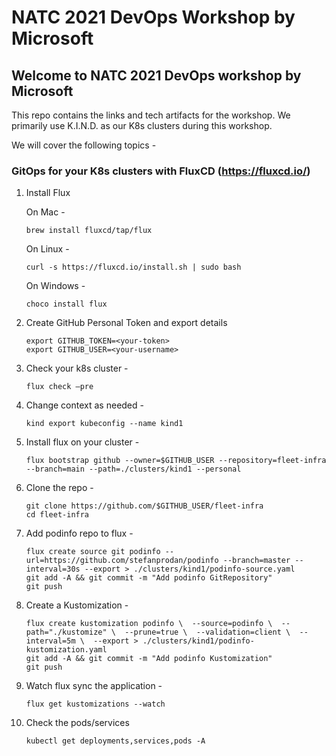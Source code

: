 # NATC 2021 DevOps Workshop by Microsoft

## Welcome to NATC 2021 DevOps workshop by Microsoft

This repo contains the links and tech artifacts for the workshop. We primarily use K.I.N.D. as our K8s clusters during this workshop.

We will cover the following topics -

### GitOps for your K8s clusters with FluxCD (https://fluxcd.io/)
1.	Install Flux

    On Mac -
    ```
    brew install fluxcd/tap/flux
    ```
    On Linux -
    ```
    curl -s https://fluxcd.io/install.sh | sudo bash
    ```
    On Windows -
    ```
    choco install flux
    ```
2.	Create GitHub Personal Token and export details
    ```
    export GITHUB_TOKEN=<your-token>
    export GITHUB_USER=<your-username>
    ```
3.	Check your k8s cluster -
    ```
    flux check –pre
    ```
4.	Change context as needed -
    ```
    kind export kubeconfig --name kind1
    ```
5.	Install flux on your cluster -
    ```
    flux bootstrap github --owner=$GITHUB_USER --repository=fleet-infra --branch=main --path=./clusters/kind1 --personal
    ```
6.	Clone the repo -
    ```
    git clone https://github.com/$GITHUB_USER/fleet-infra
    cd fleet-infra
    ```
7.	Add podinfo repo to flux -
    ```
    flux create source git podinfo --url=https://github.com/stefanprodan/podinfo --branch=master --interval=30s --export > ./clusters/kind1/podinfo-source.yaml
    git add -A && git commit -m "Add podinfo GitRepository"
    git push
    ```
8.	Create a Kustomization -
    ```
    flux create kustomization podinfo \  --source=podinfo \  --path="./kustomize" \  --prune=true \  --validation=client \  --interval=5m \  --export > ./clusters/kind1/podinfo-kustomization.yaml
    git add -A && git commit -m "Add podinfo Kustomization"
    git push
    ```
9.	Watch flux sync the application -
    ```
    flux get kustomizations --watch
    ```
10.	Check the pods/services
    ```
    kubectl get deployments,services,pods -A
    ```
